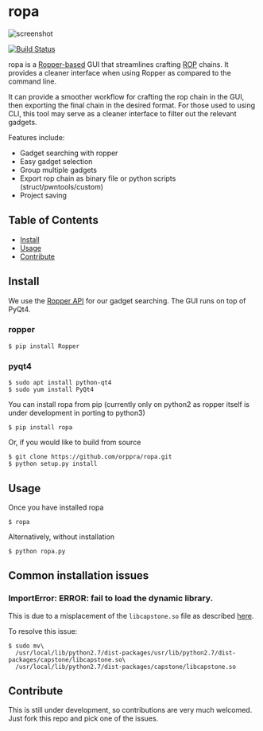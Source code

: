 # ropa
![screenshot](https://github.com/orppra/ropa/raw/master/screenshots/ropa_screenshot.png)

[![Build Status](https://travis-ci.org/orppra/ropa.svg?branch=master)](https://travis-ci.org/orppra/ropa)

ropa is a [Ropper-based](https://github.com/sashs/Ropper) GUI that streamlines crafting [ROP](https://en.wikipedia.org/wiki/Return-oriented_programming) chains. It provides a cleaner interface when using Ropper as compared to the command line. 

It can provide a smoother workflow for crafting the rop chain in the GUI, then exporting the final chain in the desired format. For those used to using CLI, this tool may serve as a cleaner interface to filter out the relevant gadgets.

Features include:
- Gadget searching with ropper
- Easy gadget selection
- Group multiple gadgets
- Export rop chain as binary file or python scripts (struct/pwntools/custom)
- Project saving

## Table of Contents
- [Install](#install)
- [Usage](#usage)
- [Contribute](#contribute)

## Install
We use the [Ropper API](https://github.com/sashs/Ropper) for our gadget searching. The GUI runs on top of PyQt4.

### ropper
```
$ pip install Ropper
```

### pyqt4
```
$ sudo apt install python-qt4
$ sudo yum install PyQt4
```

You can install ropa from pip (currently only on python2 as ropper itself is under development in porting to python3)
```
$ pip install ropa
```

Or, if you would like to build from source
```
$ git clone https://github.com/orppra/ropa.git
$ python setup.py install
```

## Usage
Once you have installed ropa
```
$ ropa
```

Alternatively, without installation
```
$ python ropa.py
```

## Common installation issues
### ImportError: ERROR: fail to load the dynamic library.
This is due to a misplacement of the `libcapstone.so` file as described [here](https://github.com/aquynh/capstone/issues/413).

To resolve this issue:
```
$ sudo mv\
  /usr/local/lib/python2.7/dist-packages/usr/lib/python2.7/dist-packages/capstone/libcapstone.so\
  /usr/local/lib/python2.7/dist-packages/capstone/libcapstone.so
```


## Contribute
This is still under development, so contributions are very much welcomed. Just fork this repo and pick one of the issues.
